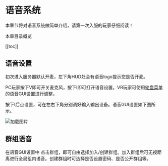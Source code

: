 # 语音系统

本章节将对语音系统做简单介绍，请第一次入服的玩家仔细阅读！

本章目录概览

[[toc]]

## 语音设置

初次进入服务器默认开麦，左下角HUD处会有语音logo提示您是否开麦。

PC玩家按下V即可开关麦克风，按下I即可打开语音设置。VR玩家可使用[轮盘菜单](/vrbtn.md#轮盘菜单说明)的语音GUI设置进行调整。

按下I后点设置，可在左右下角分别调好输入输出设备。语音GUI设置如下图所示。

![加载图片](/img/voice.webp)

## 群组语音

在语音GUI设置中 点击群组，即可自由选择加入/创建群组。加入群组后可无视距离进行全局组内语音。创建群组时可选择是否设置密码、是否公开群组等。